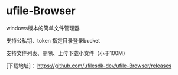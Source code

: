 # ufile-Browser
   windows版本的简单文件管理器

   支持公私钥、token 指定目录登录bucket

   支持文件列表、删除、上传下载小文件（小于100M）
   
   [下载地址]： https://github.com/ufilesdk-dev/ufile-Browser/releases
